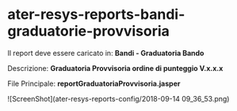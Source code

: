 # ater-resys-reports-bandi-graduatorie-provvisoria

Il report deve essere caricato in: **Bandi - Graduatoria Bando**

Descrizione: **Graduatoria Provvisoria ordine di punteggio V.x.x.x**

File Principale: **reportGraduatoriaProvvisoria.jasper**

![ScreenShot](ater-resys-reports-config/2018-09-14 09_36_53.png)

